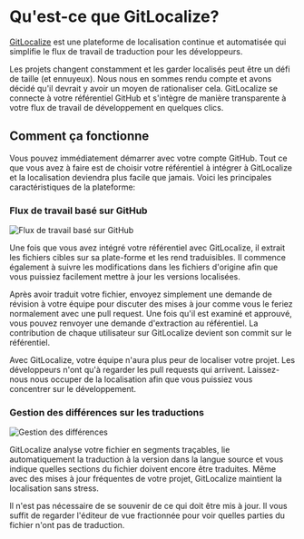 # Qu'est-ce que GitLocalize?

[GitLocalize](https://gitlocalize.com) est une plateforme de localisation continue et automatisée qui simplifie le flux de travail de traduction pour les développeurs.

Les projets changent constamment et les garder localisés peut être un défi de taille (et ennuyeux). Nous nous en sommes rendu compte et avons décidé qu'il devrait y avoir un moyen de rationaliser cela. GitLocalize se connecte à votre référentiel GitHub et s'intègre de manière transparente à votre flux de travail de développement en quelques clics.

## Comment ça fonctionne

Vous pouvez immédiatement démarrer avec votre compte GitHub. Tout ce que vous avez à faire est de choisir votre référentiel à intégrer à GitLocalize et la localisation deviendra plus facile que jamais. Voici les principales caractéristiques de la plateforme:

### Flux de travail basé sur GitHub

![Flux de travail basé sur GitHub](/assets/img/about/flow.png)

Une fois que vous avez intégré votre référentiel avec GitLocalize, il extrait les fichiers cibles sur sa plate-forme et les rend traduisibles. Il commence également à suivre les modifications dans les fichiers d'origine afin que vous puissiez facilement mettre à jour les versions localisées.

Après avoir traduit votre fichier, envoyez simplement une demande de révision à votre équipe pour discuter des mises à jour comme vous le feriez normalement avec une pull request. Une fois qu'il est examiné et approuvé, vous pouvez renvoyer une demande d'extraction au référentiel. La contribution de chaque utilisateur sur GitLocalize devient son commit sur le référentiel.

Avec GitLocalize, votre équipe n'aura plus peur de localiser votre projet. Les développeurs n'ont qu'à regarder les pull requests qui arrivent. Laissez-nous nous occuper de la localisation afin que vous puissiez vous concentrer sur le développement.

### Gestion des différences sur les traductions

![Gestion des différences](/assets/img/about/diff_management.png)

GitLocalize analyse votre fichier en segments traçables, lie automatiquement la traduction à la version dans la langue source et vous indique quelles sections du fichier doivent encore être traduites. Même avec des mises à jour fréquentes de votre projet, GitLocalize maintient la localisation sans stress.

Il n'est pas nécessaire de se souvenir de ce qui doit être mis à jour. Il vous suffit de regarder l'éditeur de vue fractionnée pour voir quelles parties du fichier n'ont pas de traduction.

<!--
Thanks for taking the time to read about GitLocalize. Check back often, as we have more features lined up that are almost ready to go. We're very excited for these additions and think that you will be too!
-->
